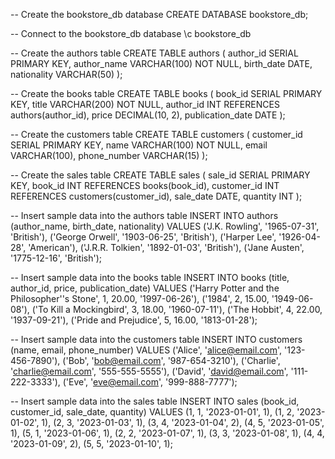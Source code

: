 -- Create the bookstore_db database
CREATE DATABASE bookstore_db;

-- Connect to the bookstore_db database
\c bookstore_db

-- Create the authors table
CREATE TABLE authors (
    author_id SERIAL PRIMARY KEY,
    author_name VARCHAR(100) NOT NULL,
    birth_date DATE,
    nationality VARCHAR(50)
);

-- Create the books table
CREATE TABLE books (
    book_id SERIAL PRIMARY KEY,
    title VARCHAR(200) NOT NULL,
    author_id INT REFERENCES authors(author_id),
    price DECIMAL(10, 2),
    publication_date DATE
);

-- Create the customers table
CREATE TABLE customers (
    customer_id SERIAL PRIMARY KEY,
    name VARCHAR(100) NOT NULL,
    email VARCHAR(100),
    phone_number VARCHAR(15)
);

-- Create the sales table
CREATE TABLE sales (
    sale_id SERIAL PRIMARY KEY,
    book_id INT REFERENCES books(book_id),
    customer_id INT REFERENCES customers(customer_id),
    sale_date DATE,
    quantity INT
);

-- Insert sample data into the authors table
INSERT INTO authors (author_name, birth_date, nationality) VALUES
('J.K. Rowling', '1965-07-31', 'British'),
('George Orwell', '1903-06-25', 'British'),
('Harper Lee', '1926-04-28', 'American'),
('J.R.R. Tolkien', '1892-01-03', 'British'),
('Jane Austen', '1775-12-16', 'British');

-- Insert sample data into the books table
INSERT INTO books (title, author_id, price, publication_date) VALUES
('Harry Potter and the Philosopher''s Stone', 1, 20.00, '1997-06-26'),
('1984', 2, 15.00, '1949-06-08'),
('To Kill a Mockingbird', 3, 18.00, '1960-07-11'),
('The Hobbit', 4, 22.00, '1937-09-21'),
('Pride and Prejudice', 5, 16.00, '1813-01-28');

-- Insert sample data into the customers table
INSERT INTO customers (name, email, phone_number) VALUES
('Alice', 'alice@email.com', '123-456-7890'),
('Bob', 'bob@email.com', '987-654-3210'),
('Charlie', 'charlie@email.com', '555-555-5555'),
('David', 'david@email.com', '111-222-3333'),
('Eve', 'eve@email.com', '999-888-7777');

-- Insert sample data into the sales table
INSERT INTO sales (book_id, customer_id, sale_date, quantity) VALUES
(1, 1, '2023-01-01', 1),
(1, 2, '2023-01-02', 1),
(2, 3, '2023-01-03', 1),
(3, 4, '2023-01-04', 2),
(4, 5, '2023-01-05', 1),
(5, 1, '2023-01-06', 1),
(2, 2, '2023-01-07', 1),
(3, 3, '2023-01-08', 1),
(4, 4, '2023-01-09', 2),
(5, 5, '2023-01-10', 1);
